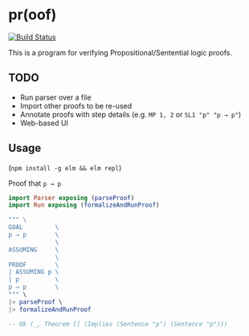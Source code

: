 pr(oof)
=======

[![Build Status](https://travis-ci.org/***REMOVED***/pr-oof.svg?branch=master)](https://travis-ci.org/***REMOVED***/pr-oof)

This is a program for verifying Propositional/Sentential logic proofs.

TODO
----

* Run parser over a file
* Import other proofs to be re-used
* Annotate proofs with step details (e.g. `MP 1, 2` or `SL1 "p" "p → p"`)
* Web-based UI


Usage
-----

(`npm install -g elm && elm repl`)

Proof that `p → p`

```elm
import Parser exposing (parseProof)
import Run exposing (formalizeAndRunProof)

""" \
GOAL         \
p ⇒ p        \
             \
ASSUMING     \
             \
PROOF        \
| ASSUMING p \
| p          \
p ⇒ p        \
""" \
|> parseProof \
|> formalizeAndRunProof

-- Ok (_, Theorem [] (Implies (Sentence "p") (Sentence "p")))
```
